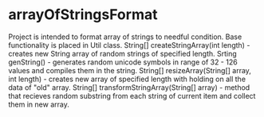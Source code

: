 # arrayOfStringsFormat
Project is intended to format array of strings to needful condition.
Base functionality is placed in Util class.
String[] createStringArray(int length) - creates new String array of random strings of specified length. 
Srting genString() - generates random unicode symbols in range of 32 - 126 values and compiles them in the string.
String[] resizeArray(String[] array, int length) - creates new array of specified length with holding on all the data of "old" array.
String[] transformStringArray(String[] array) - method that recieves random substring from each string of current item and collect them in new array.

  
